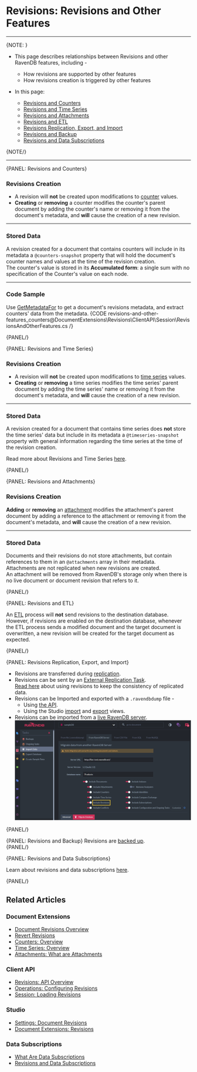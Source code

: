 # Revisions: Revisions and Other Features

---

{NOTE: }

* This page describes relationships between Revisions and other RavenDB features, including -  
   * How revisions are supported by other features  
   * How revisions creation is triggered by other features  

* In this page:  
   * [Revisions and Counters](../../document-extensions/revisions/revisions-and-other-features#revisions-and-counters)  
   * [Revisions and Time Series](../../document-extensions/revisions/revisions-and-other-features#revisions-and-time-series)  
   * [Revisions and Attachments](../../document-extensions/revisions/revisions-and-other-features#revisions-and-attachments)  
   * [Revisions and ETL](../../document-extensions/revisions/revisions-and-other-features#revisions-and-etl)  
   * [Revisions Replication, Export, and Import](../../document-extensions/revisions/revisions-and-other-features#revisions-replication,-export,-and-import)  
   * [Revisions and Backup](../../document-extensions/revisions/revisions-and-other-features#revisions-and-backup)  
   * [Revisions and Data Subscriptions](../../document-extensions/revisions/revisions-and-other-features#revisions-and-data-subscriptions)  

{NOTE/}

---

{PANEL: Revisions and Counters}

### Revisions Creation

* A revision will **not** be created upon modifications to 
  [counter](../../document-extensions/counters/overview) values.  
* **Creating** or **removing** a counter modifies the counter's 
  parent document by adding the counter's name or removing it from 
  the document's metadata, and **will** cause the creation of a new revision.  

---

### Stored Data
A revision created for a document that contains counters will include in its metadata 
a `@counters-snapshot` property that will hold the document's counter names and values 
at the time of the revision creation.  
The counter's value is stored in its **Accumulated form**: a single sum with no 
specification of the Counter's value on each node.  

---

### Code Sample
Use [GetMetadataFor](../../document-extensions/revisions/client-api/session/loading#getmetadatafor) 
to get a document's revisions metadata, and extract counters' data from the metadata.
{CODE revisions-and-other-features_counters@DocumentExtensions\Revisions\ClientAPI\Session\RevisionsAndOtherFeatures.cs /}

{PANEL/}

{PANEL: Revisions and Time Series}

### Revisions Creation

* A revision will **not** be created upon modifications to 
  [time series](../../document-extensions/timeseries/overview) values.  
* **Creating** or **removing** a time series modifies the time series' 
  parent document by adding the time series' name or removing it 
  from the document's metadata, and **will** cause the creation of 
  a new revision.  

---

### Stored Data
A revision created for a document that contains time series does **not** store 
the time series' data but include in its metadata a `@timeseries-snapshot` property 
with general information regarding the time series at the time of the revision creation.  
  
Read more about Revisions and Time Series [here](../../document-extensions/timeseries/time-series-and-other-features#revisions).  

{PANEL/}

{PANEL: Revisions and Attachments}

### Revisions Creation
**Adding** or **removing** an [attachment](../../document-extensions/attachments/what-are-attachments) 
modifies the attachment's parent document by adding a reference to the attachment or removing it from the 
document's metadata, and **will** cause the creation of a new revision.  

---

### Stored Data
Documents and their revisions do not store attachments, but contain 
references to them in an `@attachments` array in their metadata.  
Attachments are not replicated when new revisions are created.  
An attachment will be removed from RavenDB's storage only when 
there is no live document or document revision that refers to it.  

{PANEL/}

{PANEL: Revisions and ETL}

An [ETL](../../server/ongoing-tasks/etl/raven) process will **not** send 
revisions to the destination database.  
However, if revisions are enabled on the destination database, whenever 
the ETL process sends a modified document and the target document is 
overwritten, a new revision will be created for the target document as expected.  

{PANEL/}

{PANEL: Revisions Replication, Export, and Import}

* Revisions are transferred during [replication](../../server/clustering/replication/replication).  
* Revisions can be sent by an [External Replication Task](../../studio/database/tasks/ongoing-tasks/external-replication-task).  
  [Read here](../../server/clustering/replication/replication#replication-consistency-can-be-achieved-by--) 
  about using revisions to keep the consistency of replicated data.  
* Revisions can be Imported and exported with a `.ravendbdump` file -  
   * Using [the API](../../client-api/smuggler/what-is-smuggler).  
   * Using the Studio [import](../../studio/database/tasks/import-data/import-data-file#import-options) 
  and [export](../../studio/database/tasks/export-database#export-options) views.  
* Revisions can be imported from a [live RavenDB server](../../studio/database/tasks/import-data/import-from-ravendb#step-#4:-set-import-options).  
  ![Import from Live Server](images\import-from-live-server.png "Import from Live Server")

{PANEL/}

{PANEL: Revisions and Backup}
Revisions are [backed up](../../server/ongoing-tasks/backup-overview#backup-contents).  
{PANEL/}

{PANEL: Revisions and Data Subscriptions}

Learn about revisions and data subscriptions [here](../../client-api/data-subscriptions/advanced-topics/subscription-with-revisioning).  

{PANEL/}

## Related Articles

### Document Extensions

* [Document Revisions Overview](../../document-extensions/revisions/overview)  
* [Revert Revisions](../../document-extensions/revisions/revert-revisions)  
* [Counters: Overview](../../document-extensions/counters/overview)
* [Time Series: Overview](../../document-extensions/timeseries/overview)
* [Attachments: What are Attachments](../../document-extensions/attachments/what-are-attachments)

### Client API

* [Revisions: API Overview](../../document-extensions/revisions/client-api/overview)  
* [Operations: Configuring Revisions](../../document-extensions/revisions/client-api/operations/configure-revisions)  
* [Session: Loading Revisions](../../document-extensions/revisions/client-api/session/loading)  

### Studio

* [Settings: Document Revisions](../../studio/database/settings/document-revisions)  
* [Document Extensions: Revisions](../../studio/database/document-extensions/revisions)  

### Data Subscriptions

* [What Are Data Subscriptions](../../client-api/data-subscriptions/what-are-data-subscriptions)  
* [Revisions and Data Subscriptions](../../client-api/data-subscriptions/advanced-topics/subscription-with-revisioning)  
